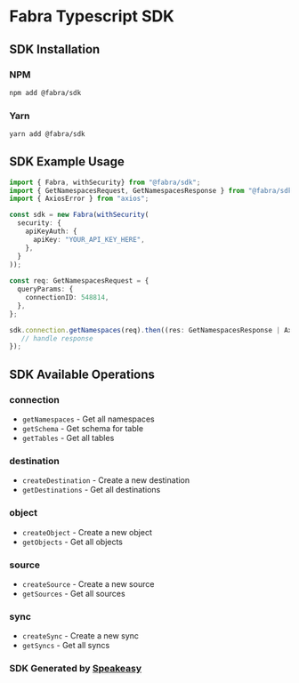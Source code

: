 # Fabra Typescript SDK

<!-- Start SDK Installation -->
## SDK Installation

### NPM

```bash
npm add @fabra/sdk
```

### Yarn

```bash
yarn add @fabra/sdk
```
<!-- End SDK Installation -->

## SDK Example Usage
<!-- Start SDK Example Usage -->
```typescript
import { Fabra, withSecurity} from "@fabra/sdk";
import { GetNamespacesRequest, GetNamespacesResponse } from "@fabra/sdk/src/sdk/models/operations";
import { AxiosError } from "axios";

const sdk = new Fabra(withSecurity(
  security: {
    apiKeyAuth: {
      apiKey: "YOUR_API_KEY_HERE",
    },
  }
));
    
const req: GetNamespacesRequest = {
  queryParams: {
    connectionID: 548814,
  },
};

sdk.connection.getNamespaces(req).then((res: GetNamespacesResponse | AxiosError) => {
   // handle response
});
```
<!-- End SDK Example Usage -->

<!-- Start SDK Available Operations -->
## SDK Available Operations


### connection

* `getNamespaces` - Get all namespaces
* `getSchema` - Get schema for table
* `getTables` - Get all tables

### destination

* `createDestination` - Create a new destination
* `getDestinations` - Get all destinations

### object

* `createObject` - Create a new object
* `getObjects` - Get all objects

### source

* `createSource` - Create a new source
* `getSources` - Get all sources

### sync

* `createSync` - Create a new sync
* `getSyncs` - Get all syncs
<!-- End SDK Available Operations -->

### SDK Generated by [Speakeasy](https://docs.speakeasyapi.dev/docs/using-speakeasy/client-sdks)

